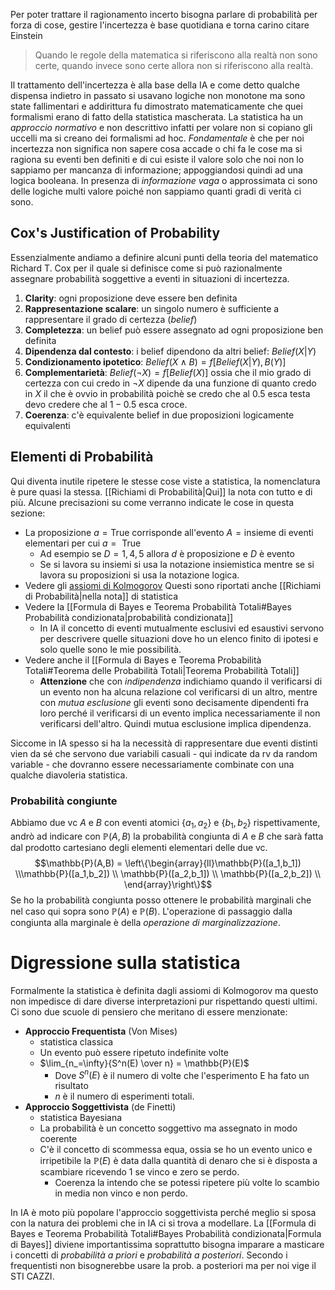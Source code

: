 Per poter trattare il ragionamento incerto bisogna parlare di probabilità per forza di cose, gestire l'incertezza è base quotidiana e torna carino citare Einstein

>Quando le regole della matematica si riferiscono alla realtà non sono certe, quando invece sono certe allora non si riferiscono alla realtà.

Il trattamento dell'incertezza è alla base della IA e come detto qualche dispensa indietro in passato si usavano logiche non monotone ma sono state fallimentari e addirittura fu dimostrato matematicamente che quei formalismi erano di fatto della statistica mascherata. 
La statistica ha un *approccio normativo* e non descrittivo infatti per volare non si copiano gli uccelli ma si creano dei formalismi ad hoc. 
*Fondamentale* è che per noi incertezza non significa non sapere cosa accade o chi fa le cose ma si ragiona su eventi ben definiti e di cui esiste il valore solo che noi non lo sappiamo per mancanza di informazione; appoggiandosi quindi ad una logica booleana. In presenza di *informazione vaga* o approssimata ci sono delle logiche multi valore poiché non sappiamo quanti gradi di verità ci sono. 

## Cox's Justification of Probability
Essenzialmente andiamo a definire alcuni punti della teoria del matematico Richard T. Cox per il quale si definisce come si può razionalmente assegnare probabilità soggettive a eventi in situazioni di incertezza. 
1. **Clarity**: ogni proposizione deve essere ben definita
2. **Rappresentazione scalare**: un singolo numero è sufficiente a rappresentare il grado di certezza (*belief*)
3. **Completezza**: un belief può essere assegnato ad ogni proposizione ben definita
4. **Dipendenza dal contesto**: i belief dipendono da altri belief: $Belief(X|Y)$
5. **Condizionamento ipotetico**: $Belief(X \land B) = f[Belief(X|Y), B(Y)]$
6. **Complementarietà**: $Belief(¬X)=f[Belief(X)]$ ossia che il mio grado di certezza con cui credo in $¬X$ dipende da una funzione di quanto credo in $X$ il che è ovvio in probabilità poichè se credo che al $0.5$ esca testa devo credere che al $1-0.5$ esca croce.
7. **Coerenza**: c'è equivalente belief in due proposizioni logicamente equivalenti

## Elementi di Probabilità
Qui diventa inutile ripetere le stesse cose viste a statistica, la nomenclatura è pure quasi la stessa. [[Richiami di Probabilità|Qui]] la nota con tutto e di più.
Alcune precisazioni su come verranno indicate le cose in questa sezione:
- La proposizione $a = \text{True}$ corrisponde all'evento $A = \text{insieme di eventi elementari per cui } a= \text{ True}$
	- Ad esempio se $D={1,4,5}$ allora $d$ è proposizione e $D$ è evento
	- Se si lavora su insiemi si usa la notazione insiemistica mentre se si lavora su proposizioni si usa la notazione logica.
- Vedere gli [assiomi di Kolmogorov](https://it.wikipedia.org/wiki/Andrej_Nikolaevi%C4%8D_Kolmogorov) Questi sono riportati anche [[Richiami di Probabilità|nella nota]] di statistica
- Vedere la [[Formula di Bayes e Teorema Probabilità Totali#Bayes Probabilità condizionata|probabilità condizionata]] 
	- In IA il concetto di eventi mutualmente esclusivi ed esaustivi servono per descrivere quelle situazioni dove ho un elenco finito di ipotesi e solo quelle sono le mie possibilità. 
- Vedere anche il [[Formula di Bayes e Teorema Probabilità Totali#Teorema delle Probabilità Totali|Teorema Probabilità Totali]]
	- **Attenzione** che con *indipendenza* indichiamo quando il verificarsi di un evento non ha alcuna relazione col verificarsi di un altro, mentre con *mutua esclusione* gli eventi sono decisamente dipendenti fra loro perché il verificarsi di un evento implica necessariamente il non verificarsi dell'altro. Quindi mutua esclusione implica dipendenza.

Siccome in IA spesso si ha la necessità di rappresentare due eventi distinti vien da sé che servono due variabili casuali - qui indicate da rv da random variable - che dovranno essere necessariamente combinate con una qualche diavoleria statistica. 
### Probabilità congiunte
Abbiamo due vc $A$ e $B$ con eventi atomici $\{a_1, a_2\}$ e $\{b_1, b_2\}$ rispettivamente, andrò ad indicare con $\mathbb{P}(A,B)$ la probabilità congiunta di $A$ e $B$ che sarà fatta dal prodotto cartesiano degli elementi elementari delle due vc. $$\mathbb{P}(A,B) = \left\{\begin{array}{ll}\mathbb{P}([a_1,b_1]) \\\mathbb{P}([a_1,b_2]) \\ \mathbb{P}([a_2,b_1]) \\ \mathbb{P}([a_2,b_2]) \\ \end{array}\right\}$$
Se ho la probabilità congiunta posso ottenere le probabilità marginali che nel caso qui sopra sono $\mathbb{P}(A)$ e $\mathbb{P}(B)$. L'operazione di passaggio dalla congiunta alla marginale è della *operazione di marginalizzazione*. 

# Digressione sulla statistica
Formalmente la statistica è definita dagli assiomi di Kolmogorov ma questo non impedisce di dare diverse interpretazioni pur rispettando questi ultimi. Ci sono due scuole di pensiero che meritano di essere menzionate:
- **Approccio Frequentista** (Von Mises)
	- statistica classica
	- Un evento può essere ripetuto indefinite volte 
	- $\lim_{n_=\infty}{S^n(E) \over n} = \mathbb{P}(E)$
		- Dove $S^n(E)$ è il numero di volte che l'esperimento E ha fato un risultato 
		- $n$ è il numero di esperimenti totali. 
- **Approccio Soggettivista** (de Finetti)
	- statistica Bayesiana
	- La probabilità è un concetto soggettivo ma assegnato in modo coerente
	- C'è il concetto di scommessa equa, ossia se ho un evento unico e irripetibile la $\mathbb{P}(E)$ è data dalla quantità di denaro che si è disposta a scambiare ricevendo 1 se vinco e zero se perdo. 
		- Coerenza la intendo che se potessi ripetere più volte lo scambio in media non vinco e non perdo.

In IA è moto più popolare l'approccio soggettivista perché meglio si sposa con la natura dei problemi che in IA ci si trova a modellare. 
La [[Formula di Bayes e Teorema Probabilità Totali#Bayes Probabilità condizionata|Formula di Bayes]] diviene importantissima soprattutto bisogna imparare a masticare i concetti di *probabilità a priori* e *probabilità a posteriori*. Secondo i frequentisti non bisognerebbe usare la prob. a posteriori ma per noi vige il STI CAZZI. 


